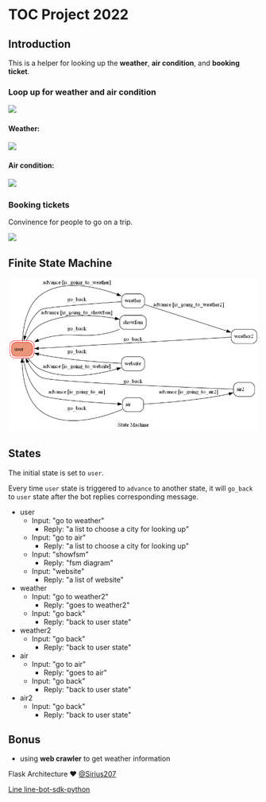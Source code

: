 # TOC Project 2022
## Introduction
This is a helper for looking up the **weather**, **air condition**, and **booking ticket**. 

### Loop up for weather and air condition
![](https://i.imgur.com/tk4BqqN.png)
#### Weather:
![](https://i.imgur.com/A1UbKvq.png)
#### Air condition:
![](https://i.imgur.com/gVRCBFe.png)
### Booking tickets
Convinence for people to go on a trip.

![](https://i.imgur.com/Z7UP6RW.png)





## Finite State Machine
![fsm](https://github.com/BaoAh/TOC-LineBot/blob/master/fsm.png?raw=true)

## States
The initial state is set to `user`.

Every time `user` state is triggered to `advance` to another state, it will `go_back` to `user` state after the bot replies corresponding message.

* user
	* Input: "go to weather"
		* Reply: "a list to choose a city for looking up"
	* Input: "go to air"
		* Reply: "a list to choose a city for looking up"
    * Input: "showfsm"
        * Reply: "fsm diagram"
    * Input: "website"
        * Reply: "a list of website"
* weather 
    * Input: "go to weather2"
        * Reply: "goes to weather2"
    * Input: "go back"
        * Reply: "back to user state"
* weather2
    * Input: "go back"
        * Reply: "back to user state"
* air 
    * Input: "go to air"
        * Reply: "goes to air"
    * Input: "go back"
        * Reply: "back to user state"
* air2
    * Input: "go back"
        * Reply: "back to user state"

## Bonus 
- using **web crawler** to get weather information


Flask Architecture ❤️ [@Sirius207](https://github.com/Sirius207)

[Line line-bot-sdk-python](https://github.com/line/line-bot-sdk-python/tree/master/examples/flask-echo)
